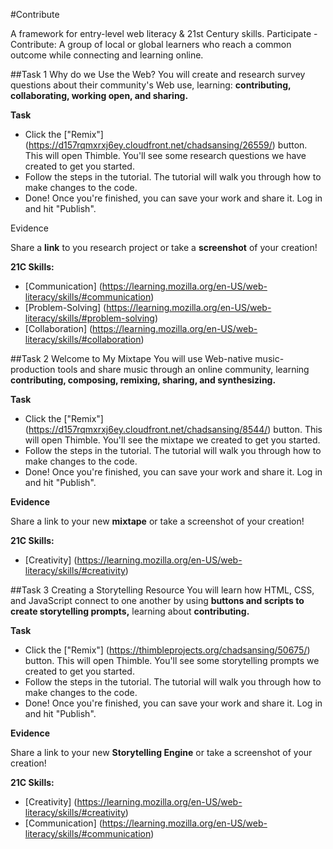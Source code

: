 #Contribute

A framework for entry-level web literacy & 21st Century skills. Participate - Contribute: A group of local or global learners who reach a common outcome while connecting and learning online.

##Task 1 Why do we Use the Web?
You will create and research survey questions about their community's Web use, learning: **contributing, collaborating, working open, and sharing.**

**Task**
* Click the ["Remix"] (https://d157rqmxrxj6ey.cloudfront.net/chadsansing/26559/) button. This will open Thimble. You'll see some research questions we have created to get you started.
* Follow the steps in the tutorial. The tutorial will walk you through how to make changes to the code.
* Done! Once you're finished, you can save your work and share it. Log in and hit "Publish".

Evidence

Share a **link** to you research project or take a **screenshot** of your creation!

**21C Skills:**

* [Communication] (https://learning.mozilla.org/en-US/web-literacy/skills/#communication)
* [Problem-Solving] (https://learning.mozilla.org/en-US/web-literacy/skills/#problem-solving)
* [Collaboration] (https://learning.mozilla.org/en-US/web-literacy/skills/#collaboration)

##Task 2 Welcome to My Mixtape
You will use Web-native music-production tools and share music through an online community, learning **contributing, composing, remixing, sharing, and synthesizing.**

**Task**
* Click the ["Remix"] (https://d157rqmxrxj6ey.cloudfront.net/chadsansing/8544/) button. This will open Thimble. You'll see the mixtape we created to get you started.
* Follow the steps in the tutorial. The tutorial will walk you through how to make changes to the code.
* Done! Once you're finished, you can save your work and share it. Log in and hit "Publish".

**Evidence**

Share a link to your new **mixtape** or take a screenshot of your creation!

**21C Skills:**

* [Creativity] (https://learning.mozilla.org/en-US/web-literacy/skills/#creativity)

##Task 3 Creating a Storytelling Resource
You will learn how HTML, CSS, and JavaScript connect to one another by using **buttons and scripts to create storytelling prompts,** learning about **contributing.**

**Task**
* Click the ["Remix"] (https://thimbleprojects.org/chadsansing/50675/) button. This will open Thimble. You'll see some storytelling prompts we created to get you started.
* Follow the steps in the tutorial. The tutorial will walk you through how to make changes to the code.
* Done! Once you're finished, you can save your work and share it. Log in and hit "Publish".

**Evidence**

Share a link to your new **Storytelling Engine** or take a screenshot of your creation!

**21C Skills:**

* [Creativity] (https://learning.mozilla.org/en-US/web-literacy/skills/#creativity)
* [Communication] (https://learning.mozilla.org/en-US/web-literacy/skills/#communication)
